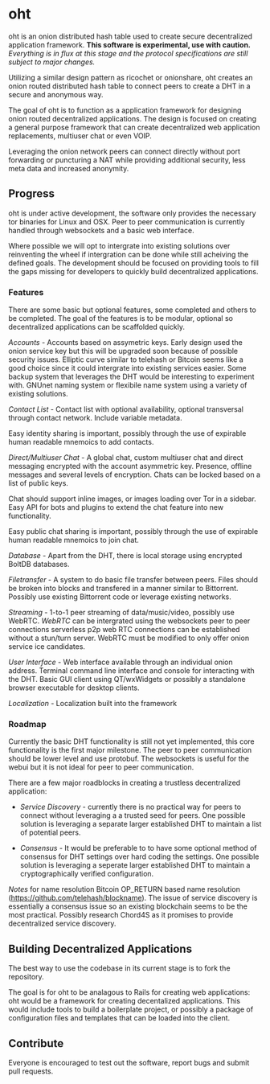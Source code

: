 # oht
oht is an onion distributed hash table used to create secure decentralized application framework. **This software is experimental, use with caution.** *Everything is in flux at this stage and the protocol specifications are still subject to major changes.* 

Utilizing a similar design pattern as ricochet or onionshare, oht creates an onion routed distributed hash table to connect peers to create a DHT in a secure and anonymous way. 

The goal of oht is to function as a application framework for designing onion routed decentralized applications. The design is focused on creating a general purpose framework that can create decentralized web application replacements, multiuser chat or even VOIP.

Leveraging the onion network peers can connect directly without port forwarding or puncturing a NAT while providing additional security, less meta data and increased anonymity. 

## Progress
oht is under active development, the software only provides the necessary tor binaries for Linux and OSX. Peer to peer communication is currently handled through websockets and a basic web interface. 

Where possible we will opt to intergrate into existing solutions over reinventing the wheel if intergration can be done while still acheiving the defined goals. The development should be focused on providing tools to fill the gaps missing for developers to quickly build decentralized applications. 

### Features
There are some basic but optional features, some completed and others to be completed. The goal of the features is to be modular, optional so decentralized applications can be scaffolded quickly.

*Accounts* - Accounts based on assymetric keys. Early design used the onion service key but this will be upgraded soon because of possible security issues. Elliptic curve similar to telehash or Bitcoin seems like a good choice since it could intergrate into existing services easier. Some backup system that leverages the DHT would be interesting to experiment with. GNUnet naming system or flexibile name system using a variety of existing solutions. 

*Contact List* - Contact list with optional availability, optional transversal through contact network. Include variable metadata. 

Easy identity sharing is important, possibly through the use of expirable human readable mnemoics to add contacts.

*Direct/Multiuser Chat* - A global chat, custom multiuser chat and direct messaging encrypted with the account asymmetric key. Presence, offline messages and several levels of encryption. Chats can be locked based on a list of public keys. 

Chat should support inline images, or images loading over Tor in a sidebar. Easy API for bots and plugins to extend the chat feature into new functionality. 

Easy public chat sharing is important, possibly through the use of expirable human readable mnemoics to join chat.

*Database* - Apart from the DHT, there is local storage using encrypted BoltDB databases.

*Filetransfer* - A system to do basic file transfer between peers. Files should be broken into blocks and transfered in a manner similar to Bittorrent. Possibly use existing Bittorrent code or leverage existing networks. 

*Streaming* - 1-to-1 peer streaming of data/music/video, possibly use WebRTC. *WebRTC* can be intergrated using the websockets peer to peer connections serverless p2p web RTC connections can be established without a stun/turn server. WebRTC must be modified to only offer onion service ice candidates. 

*User Interface* - Web interface available through an individual onion address. Terminal command line interface and console for interacting with the DHT. Basic GUI client using QT/wxWidgets or possibly a standalone browser executable for desktop clients. 

*Localization* - Localization built into the framework

### Roadmap 
Currently the basic DHT functionality is still not yet implemented, this core functionality is the first major milestone. The peer to peer communication should be lower level and use protobuf. The websockets is useful for the webui but it is not ideal for peer to peer communication.

There are a few major roadblocks in creating a trustless decentralized application:

* *Service Discovery* - currently there is no practical way for peers to connect without leveraging a a trusted seed for peers. One possible solution is leveraging a separate larger established DHT to maintain a list of potential peers.

* *Consensus* - It would be preferable to to have some optional method of consensus for DHT settings over hard coding the settings. One possible solution is leveraging a seperate larger established DHT to maintain a cryptographically verified configuration.

*Notes* for name resolution Bitcoin OP_RETURN based name resolution (https://github.com/telehash/blockname). The issue of service discovery is essentially a consensus issue so an existing blockchain seems to be the most practical. Possibly research Chord4S as it promises to provide decentralized service discovery.


## Building Decentralized Applications
The best way to use the codebase in its current stage is to fork the repository. 

The goal is for oht to be analagous to Rails for creating web applications: oht would be a framework for creating decentalized applications. This would include tools to build a boilerplate project, or possibly a package of configuration files and templates that can be loaded into the client. 

## Contribute

Everyone is encouraged to test out the software, report bugs and submit pull requests. 
